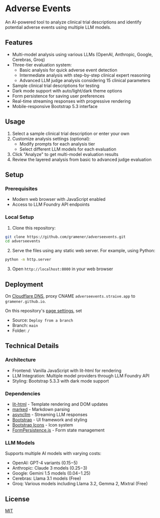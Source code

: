 # Adverse Events

An AI-powered tool to analyze clinical trial descriptions and identify potential adverse events using multiple LLM models.

## Features

- Multi-model analysis using various LLMs (OpenAI, Anthropic, Google, Cerebras, Groq)
- Three-tier evaluation system:
  - Basic analysis for quick adverse event detection
  - Intermediate analysis with step-by-step clinical expert reasoning
  - Advanced LLM judge analysis considering 15 clinical parameters
- Sample clinical trial descriptions for testing
- Dark mode support with auto/light/dark theme options
- Form persistence for saving user preferences
- Real-time streaming responses with progressive rendering
- Mobile-responsive Bootstrap 5.3 interface

## Usage

1. Select a sample clinical trial description or enter your own
2. Customize analysis settings (optional):
   - Modify prompts for each analysis tier
   - Select different LLM models for each evaluation
3. Click "Analyze" to get multi-model evaluation results
4. Review the layered analysis from basic to advanced judge evaluation

## Setup

### Prerequisites

- Modern web browser with JavaScript enabled
- Access to LLM Foundry API endpoints

### Local Setup

1. Clone this repository:

```bash
git clone https://github.com/gramener/adverseevents.git
cd adverseevents
```

2. Serve the files using any static web server. For example, using Python:

```bash
python -m http.server
```

3. Open `http://localhost:8000` in your web browser

## Deployment

On [Cloudflare DNS](https://dash.cloudflare.com/2c483e1dd66869c9554c6949a2d17d96/straive.app/dns/records),
proxy CNAME `adverseevents.straive.app` to `gramener.github.io`.

On this repository's [page settings](https://github.com/gramener/adverseevents/settings/pages), set

- Source: `Deploy from a branch`
- Branch: `main`
- Folder: `/`

## Technical Details

### Architecture

- Frontend: Vanilla JavaScript with lit-html for rendering
- LLM Integration: Multiple model providers through LLM Foundry API
- Styling: Bootstrap 5.3.3 with dark mode support

### Dependencies

- [lit-html](https://www.npmjs.com/package/lit-html) - Template rendering and DOM updates
- [marked](https://www.npmjs.com/package/marked) - Markdown parsing
- [asyncllm](https://www.npmjs.com/package/asyncllm) - Streaming LLM responses
- [Bootstrap](https://www.npmjs.com/package/bootstrap) - UI framework and styling
- [Bootstrap Icons](https://www.npmjs.com/package/bootstrap-icons) - Icon system
- [FormPersistence.js](https://www.npmjs.com/package/form-persistence) - Form state management

### LLM Models

Supports multiple AI models with varying costs:

- OpenAI: GPT-4 variants ($0.15-$5)
- Anthropic: Claude 3 models ($0.25-$3)
- Google: Gemini 1.5 models ($0.04-$1.25)
- Cerebras: Llama 3.1 models (Free)
- Groq: Various models including Llama 3.2, Gemma 2, Mixtral (Free)

## License

[MIT](LICENSE)
